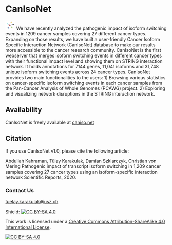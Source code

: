 # CanIsoNet
<img src="https://github.com/KarakulakTulay/CanIsoNet_Web/blob/master/static/images/github-logo.png" width="30" height="30">
We have recently analyzed the pathogenic impact of isoform switching events in 1209 cancer samples covering 27 different cancer types. Expanding on those results, we have built a user-friendly Cancer Isoform Specific Interaction Network (CanIsoNet) database to make our results more accessible to the cancer research community.
CanIsoNet is the first webserver that merges isoform switching events in different cancer types with their functional impact level and showing them on STRING interaction network.
It holds annotations for 7144 genes, 11,041 isoforms and 31,748 unique isoform switching events across 24 cancer types.
CanIsoNet provides two main functionalities to the users:
1) Browsing various statistics on cancer-specific isoform switching events in each cancer samples from the Pan-Cancer Analysis of Whole Genomes (PCAWG) project.
2) Exploring and visualizing network disruptions in the STRING interaction network.

## Availability

CanIsoNet is freely available at [caniso.net](https://www.caniso.net/)

## Citation
If you use CanIsoNet v1.0, please cite the following article:

Abdullah Kahraman, Tülay Karakulak, Damian Szklarczyk, Christian von Mering Pathogenic impact of transcript isoform switching in 1,209 cancer samples covering 27 cancer types using an isoform-specific interaction network Scientific Reports, 2020.

### Contact Us
tuelay.karakulak@usz.ch

Shield: [![CC BY-SA 4.0][cc-by-sa-shield]][cc-by-sa]

This work is licensed under a
[Creative Commons Attribution-ShareAlike 4.0 International License][cc-by-sa].

[![CC BY-SA 4.0][cc-by-sa-image]][cc-by-sa]

[cc-by-sa]: http://creativecommons.org/licenses/by-sa/4.0/
[cc-by-sa-image]: https://licensebuttons.net/l/by-sa/4.0/88x31.png
[cc-by-sa-shield]: https://img.shields.io/badge/License-CC%20BY--SA%204.0-lightgrey.svg

